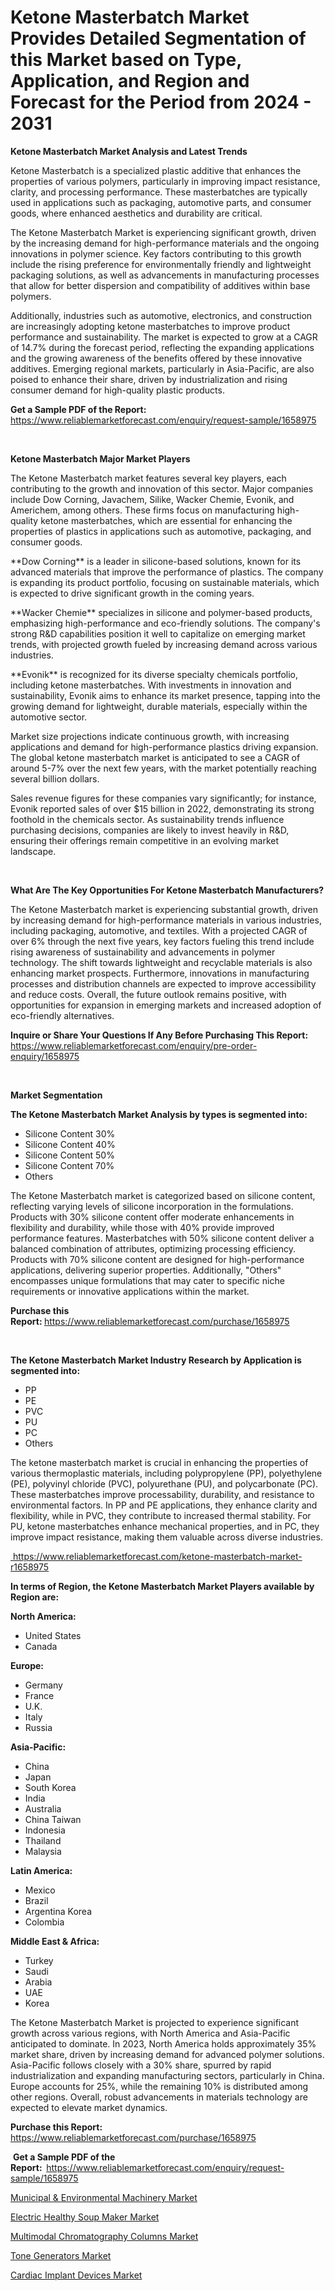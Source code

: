 <p><h1>Ketone Masterbatch Market Provides Detailed Segmentation of this Market based on Type, Application, and Region and Forecast for the Period from 2024 - 2031</h1></p><p><strong>Ketone Masterbatch Market Analysis and Latest Trends</strong></p>
<p><p>Ketone Masterbatch is a specialized plastic additive that enhances the properties of various polymers, particularly in improving impact resistance, clarity, and processing performance. These masterbatches are typically used in applications such as packaging, automotive parts, and consumer goods, where enhanced aesthetics and durability are critical.</p><p>The Ketone Masterbatch Market is experiencing significant growth, driven by the increasing demand for high-performance materials and the ongoing innovations in polymer science. Key factors contributing to this growth include the rising preference for environmentally friendly and lightweight packaging solutions, as well as advancements in manufacturing processes that allow for better dispersion and compatibility of additives within base polymers.</p><p>Additionally, industries such as automotive, electronics, and construction are increasingly adopting ketone masterbatches to improve product performance and sustainability. The market is expected to grow at a CAGR of 14.7% during the forecast period, reflecting the expanding applications and the growing awareness of the benefits offered by these innovative additives. Emerging regional markets, particularly in Asia-Pacific, are also poised to enhance their share, driven by industrialization and rising consumer demand for high-quality plastic products.</p></p>
<p><strong>Get a Sample PDF of the Report:&nbsp;</strong> <a href="https://www.reliablemarketforecast.com/enquiry/request-sample/1658975?utm_campaign=1134&utm_medium=2&utm_source=Github&utm_content=ia&utm_term=28092024&utm_id=ketone-masterbatch">https://www.reliablemarketforecast.com/enquiry/request-sample/1658975</a></p>
<p>&nbsp;</p>
<p><strong>Ketone Masterbatch Major Market Players</strong></p>
<p><p>The Ketone Masterbatch market features several key players, each contributing to the growth and innovation of this sector. Major companies include Dow Corning, Javachem, Silike, Wacker Chemie, Evonik, and Americhem, among others. These firms focus on manufacturing high-quality ketone masterbatches, which are essential for enhancing the properties of plastics in applications such as automotive, packaging, and consumer goods.</p><p>**Dow Corning** is a leader in silicone-based solutions, known for its advanced materials that improve the performance of plastics. The company is expanding its product portfolio, focusing on sustainable materials, which is expected to drive significant growth in the coming years.</p><p>**Wacker Chemie** specializes in silicone and polymer-based products, emphasizing high-performance and eco-friendly solutions. The company's strong R&D capabilities position it well to capitalize on emerging market trends, with projected growth fueled by increasing demand across various industries.</p><p>**Evonik** is recognized for its diverse specialty chemicals portfolio, including ketone masterbatches. With investments in innovation and sustainability, Evonik aims to enhance its market presence, tapping into the growing demand for lightweight, durable materials, especially within the automotive sector.</p><p>Market size projections indicate continuous growth, with increasing applications and demand for high-performance plastics driving expansion. The global ketone masterbatch market is anticipated to see a CAGR of around 5-7% over the next few years, with the market potentially reaching several billion dollars.</p><p>Sales revenue figures for these companies vary significantly; for instance, Evonik reported sales of over $15 billion in 2022, demonstrating its strong foothold in the chemicals sector. As sustainability trends influence purchasing decisions, companies are likely to invest heavily in R&D, ensuring their offerings remain competitive in an evolving market landscape.</p></p>
<p>&nbsp;</p>
<p><strong>What Are The Key Opportunities For Ketone Masterbatch Manufacturers?</strong></p>
<p><p>The Ketone Masterbatch market is experiencing substantial growth, driven by increasing demand for high-performance materials in various industries, including packaging, automotive, and textiles. With a projected CAGR of over 6% through the next five years, key factors fueling this trend include rising awareness of sustainability and advancements in polymer technology. The shift towards lightweight and recyclable materials is also enhancing market prospects. Furthermore, innovations in manufacturing processes and distribution channels are expected to improve accessibility and reduce costs. Overall, the future outlook remains positive, with opportunities for expansion in emerging markets and increased adoption of eco-friendly alternatives.</p></p>
<p><strong>Inquire or Share Your Questions If Any Before Purchasing This Report:</strong> <a href="https://www.reliablemarketforecast.com/enquiry/pre-order-enquiry/1658975?utm_campaign=1134&utm_medium=2&utm_source=Github&utm_content=ia&utm_term=28092024&utm_id=ketone-masterbatch">https://www.reliablemarketforecast.com/enquiry/pre-order-enquiry/1658975</a></p>
<p>&nbsp;</p>
<p><strong>Market Segmentation</strong></p>
<p><strong>The Ketone Masterbatch Market Analysis by types is segmented into:</strong></p>
<p><ul><li>Silicone Content 30%</li><li>Silicone Content 40%</li><li>Silicone Content 50%</li><li>Silicone Content 70%</li><li>Others</li></ul></p>
<p><p>The Ketone Masterbatch market is categorized based on silicone content, reflecting varying levels of silicone incorporation in the formulations. Products with 30% silicone content offer moderate enhancements in flexibility and durability, while those with 40% provide improved performance features. Masterbatches with 50% silicone content deliver a balanced combination of attributes, optimizing processing efficiency. Products with 70% silicone content are designed for high-performance applications, delivering superior properties. Additionally, "Others" encompasses unique formulations that may cater to specific niche requirements or innovative applications within the market.</p></p>
<p><strong>Purchase this Report:&nbsp;</strong><a href="https://www.reliablemarketforecast.com/purchase/1658975?utm_campaign=1134&utm_medium=2&utm_source=Github&utm_content=ia&utm_term=28092024&utm_id=ketone-masterbatch">https://www.reliablemarketforecast.com/purchase/1658975</a></p>
<p>&nbsp;</p>
<p><strong>The Ketone Masterbatch Market Industry Research by Application is segmented into:</strong></p>
<p><ul><li>PP</li><li>PE</li><li>PVC</li><li>PU</li><li>PC</li><li>Others</li></ul></p>
<p><p>The ketone masterbatch market is crucial in enhancing the properties of various thermoplastic materials, including polypropylene (PP), polyethylene (PE), polyvinyl chloride (PVC), polyurethane (PU), and polycarbonate (PC). These masterbatches improve processability, durability, and resistance to environmental factors. In PP and PE applications, they enhance clarity and flexibility, while in PVC, they contribute to increased thermal stability. For PU, ketone masterbatches enhance mechanical properties, and in PC, they improve impact resistance, making them valuable across diverse industries.</p></p>
<p><a href="https://www.reliablemarketforecast.com/ketone-masterbatch-market-r1658975?utm_campaign=1134&utm_medium=2&utm_source=Github&utm_content=ia&utm_term=28092024&utm_id=ketone-masterbatch">&nbsp;https://www.reliablemarketforecast.com/ketone-masterbatch-market-r1658975</a></p>
<p><strong>In terms of Region, the Ketone Masterbatch Market Players available by Region are:</strong></p>
<p>
    <p> <strong> North America: </strong>
        <ul>
            <li>United States</li>
            <li>Canada</li>
        </ul>
        </p> 
    <p> <strong> Europe: </strong>
        <ul>
            <li>Germany</li>
            <li>France</li>
            <li>U.K.</li>
            <li>Italy</li>
            <li>Russia</li>
        </ul>
        </p> 
    <p> <strong> Asia-Pacific: </strong>
        <ul>
            <li>China</li>
            <li>Japan</li>
            <li>South Korea</li>
            <li>India</li>
            <li>Australia</li>
            <li>China Taiwan</li>
            <li>Indonesia</li>
            <li>Thailand</li>
            <li>Malaysia</li>
        </ul>
        </p> 
    <p> <strong> Latin America: </strong>
        <ul>
            <li>Mexico</li>
            <li>Brazil</li>
            <li>Argentina Korea</li>
            <li>Colombia</li>
        </ul>
        </p> 
    <p> <strong> Middle East & Africa: </strong>
        <ul>
            <li>Turkey</li>
            <li>Saudi</li>
            <li>Arabia</li>
            <li>UAE</li>
            <li>Korea</li>
        </ul>
    </p>
    </p>
<p><p>The Ketone Masterbatch Market is projected to experience significant growth across various regions, with North America and Asia-Pacific anticipated to dominate. In 2023, North America holds approximately 35% market share, driven by increasing demand for advanced polymer solutions. Asia-Pacific follows closely with a 30% share, spurred by rapid industrialization and expanding manufacturing sectors, particularly in China. Europe accounts for 25%, while the remaining 10% is distributed among other regions. Overall, robust advancements in materials technology are expected to elevate market dynamics.</p></p>
<p><strong>Purchase this Report: </strong><a href="https://www.reliablemarketforecast.com/purchase/1658975?utm_campaign=1134&utm_medium=2&utm_source=Github&utm_content=ia&utm_term=28092024&utm_id=ketone-masterbatch">https://www.reliablemarketforecast.com/purchase/1658975</a></p>
<p>&nbsp;<strong>Get a Sample PDF of the Report:&nbsp;&nbsp;</strong><a href="https://www.reliablemarketforecast.com/enquiry/request-sample/1658975?utm_campaign=1134&utm_medium=2&utm_source=Github&utm_content=ia&utm_term=28092024&utm_id=ketone-masterbatch">https://www.reliablemarketforecast.com/enquiry/request-sample/1658975</a></p>
<p><strong></strong></p>
<p><p><a href="https://issuu.com/reportprime-2/docs/municipal-environmental-machinery-m_b7e57c38ef8ca8?utm_campaign=1134&utm_medium=2&utm_source=Github&utm_content=ia&utm_term=28092024&utm_id=ketone-masterbatch">Municipal & Environmental Machinery Market</a></p><p><a href="https://github.com/BryceTownsendr/Market-Research-Report-List-6/blob/main/electric-healthy-soup-maker-market.md?utm_campaign=1134&utm_medium=2&utm_source=Github&utm_content=ia&utm_term=28092024&utm_id=ketone-masterbatch">Electric Healthy Soup Maker Market</a></p><p><a href="https://issuu.com/reportprime-2/docs/multimodal-chromatography-columns-m_b684ef2c053252?utm_campaign=1134&utm_medium=2&utm_source=Github&utm_content=ia&utm_term=28092024&utm_id=ketone-masterbatch">Multimodal Chromatography Columns Market</a></p><p><a href="https://www.linkedin.com/pulse/future-tone-generators-market-global-forecast-trends-2024-2031-phtqc?trackingId=hiFRGh7YRbyuxJ350dBirQ%3D%3D&utm_campaign=1134&utm_medium=2&utm_source=Github&utm_content=ia&utm_term=28092024&utm_id=ketone-masterbatch">Tone Generators Market</a></p><p><a href="https://www.linkedin.com/pulse/global-cardiac-implant-devices-market-projected-grow-cagr-ehmkc?utm_campaign=1134&utm_medium=2&utm_source=Github&utm_content=ia&utm_term=28092024&utm_id=ketone-masterbatch">Cardiac Implant Devices Market</a></p></p>